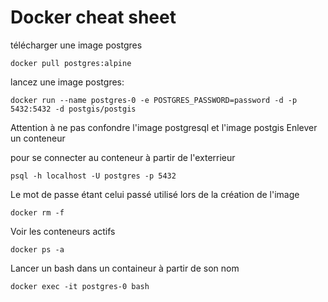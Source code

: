 # Docker cheat sheet

télécharger une image postgres
```
docker pull postgres:alpine 
```

lancez une image postgres: 
```
docker run --name postgres-0 -e POSTGRES_PASSWORD=password -d -p 5432:5432 -d postgis/postgis
```
Attention à ne pas confondre l'image postgresql et l'image postgis
Enlever un conteneur 

pour se connecter au conteneur à partir de l'exterrieur 

```
psql -h localhost -U postgres -p 5432 
```
Le mot de passe étant celui passé utilisé lors de la création de l'image
```
docker rm -f
```

Voir les conteneurs actifs

```
docker ps -a 
```

Lancer un bash dans un containeur à partir de son nom
```
docker exec -it postgres-0 bash
```